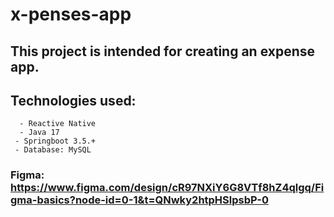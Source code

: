 # x-penses-app
## This project is intended for creating an expense app.
## Technologies used:
      - Reactive Native
      - Java 17
     - Springboot 3.5.+
     - Database: MySQL
### Figma: https://www.figma.com/design/cR97NXiY6G8VTf8hZ4qlgq/Figma-basics?node-id=0-1&t=QNwky2htpHSlpsbP-0
